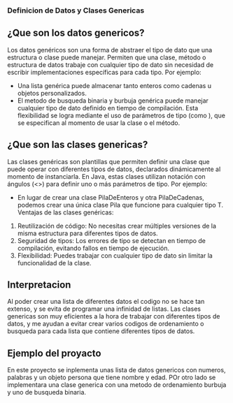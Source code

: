 ### Definicion de Datos y Clases Genericas 

## ¿Que son los datos genericos?
Los datos genéricos son una forma de abstraer el tipo de dato que una estructura o clase puede manejar. Permiten que una clase, método o estructura de datos trabaje con cualquier tipo de dato sin necesidad de escribir implementaciones específicas para cada tipo.
Por ejemplo:
* Una lista genérica puede almacenar tanto enteros como cadenas u objetos personalizados.
* El metodo de busqueda binaria y burbuja genérica puede manejar cualquier tipo de dato definido en tiempo de compilación.
Esta flexibilidad se logra mediante el uso de parámetros de tipo (como <T>), que se especifican al momento de usar la clase o el método.

## ¿Que son las clases genericas?
Las clases genéricas son plantillas que permiten definir una clase que puede operar con diferentes tipos de datos, declarados dinámicamente al momento de instanciarla. En Java, estas clases utilizan notación con ángulos (<>) para definir uno o más parámetros de tipo.
Por ejemplo:
* En lugar de crear una clase PilaDeEnteros y otra PilaDeCadenas, podemos crear una única clase Pila<T> que funcione para cualquier tipo T.
Ventajas de las clases genéricas:
1. Reutilización de código: No necesitas crear múltiples versiones de la misma estructura para diferentes tipos de datos.
2. Seguridad de tipos: Los errores de tipo se detectan en tiempo de compilación, evitando fallos en tiempo de ejecución.
3. Flexibilidad: Puedes trabajar con cualquier tipo de dato sin limitar la funcionalidad de la clase.

## Interpretacion
Al poder crear una lista de diferentes datos el codigo no se hace tan extenso, y se evita de programar una infinidad de listas.
Las clases genericas son muy eficientes a la hora de trabajar con diferentes tipos de datos, y me ayudan a evitar crear varios codigos de ordenamiento o busqueda para cada lista que contiene diferentes tipos de datos.

## Ejemplo del proyacto
En este proyecto se inplementa unas lista de datos genericos con numeros, palabras y un objeto persona que tiene nombre y edad. POr otro lado se implementara una clase generica con una metodo de ordenamiento burbuja y uno de busqueda binaria.

